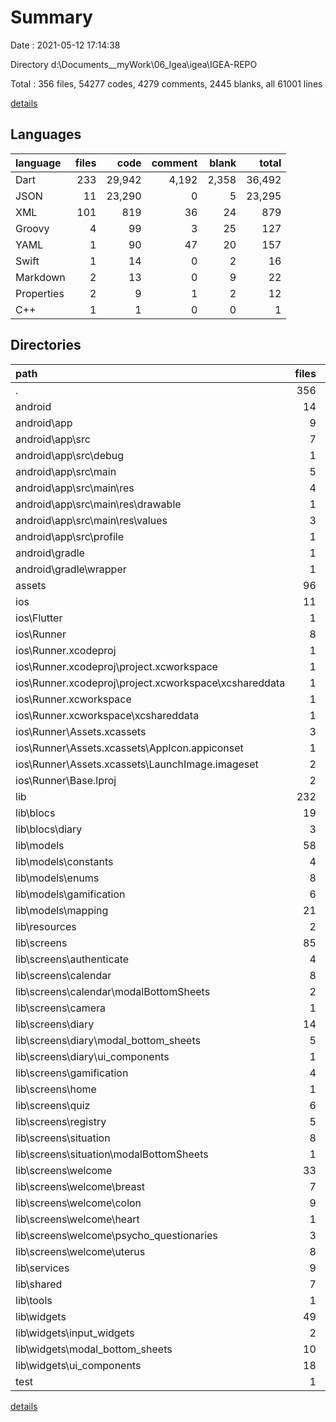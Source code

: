 # Summary

Date : 2021-05-12 17:14:38

Directory d:\Documents\__myWork\06_Igea\igea\IGEA-REPO

Total : 356 files,  54277 codes, 4279 comments, 2445 blanks, all 61001 lines

[details](details.md)

## Languages
| language | files | code | comment | blank | total |
| :--- | ---: | ---: | ---: | ---: | ---: |
| Dart | 233 | 29,942 | 4,192 | 2,358 | 36,492 |
| JSON | 11 | 23,290 | 0 | 5 | 23,295 |
| XML | 101 | 819 | 36 | 24 | 879 |
| Groovy | 4 | 99 | 3 | 25 | 127 |
| YAML | 1 | 90 | 47 | 20 | 157 |
| Swift | 1 | 14 | 0 | 2 | 16 |
| Markdown | 2 | 13 | 0 | 9 | 22 |
| Properties | 2 | 9 | 1 | 2 | 12 |
| C++ | 1 | 1 | 0 | 0 | 1 |

## Directories
| path | files | code | comment | blank | total |
| :--- | ---: | ---: | ---: | ---: | ---: |
| . | 356 | 54,277 | 4,279 | 2,445 | 61,001 |
| android | 14 | 239 | 36 | 38 | 313 |
| android\app | 9 | 188 | 35 | 26 | 249 |
| android\app\src | 7 | 91 | 32 | 11 | 134 |
| android\app\src\debug | 1 | 4 | 3 | 1 | 8 |
| android\app\src\main | 5 | 83 | 26 | 9 | 118 |
| android\app\src\main\res | 4 | 28 | 16 | 8 | 52 |
| android\app\src\main\res\drawable | 1 | 9 | 8 | 3 | 20 |
| android\app\src\main\res\values | 3 | 19 | 8 | 5 | 32 |
| android\app\src\profile | 1 | 4 | 3 | 1 | 8 |
| android\gradle | 1 | 5 | 1 | 1 | 7 |
| android\gradle\wrapper | 1 | 5 | 1 | 1 | 7 |
| assets | 96 | 23,681 | 2 | 10 | 23,693 |
| ios | 11 | 315 | 2 | 12 | 329 |
| ios\Flutter | 1 | 26 | 0 | 1 | 27 |
| ios\Runner | 8 | 273 | 2 | 9 | 284 |
| ios\Runner.xcodeproj | 1 | 8 | 0 | 1 | 9 |
| ios\Runner.xcodeproj\project.xcworkspace | 1 | 8 | 0 | 1 | 9 |
| ios\Runner.xcodeproj\project.xcworkspace\xcshareddata | 1 | 8 | 0 | 1 | 9 |
| ios\Runner.xcworkspace | 1 | 8 | 0 | 1 | 9 |
| ios\Runner.xcworkspace\xcshareddata | 1 | 8 | 0 | 1 | 9 |
| ios\Runner\Assets.xcassets | 3 | 148 | 0 | 4 | 152 |
| ios\Runner\Assets.xcassets\AppIcon.appiconset | 1 | 122 | 0 | 1 | 123 |
| ios\Runner\Assets.xcassets\LaunchImage.imageset | 2 | 26 | 0 | 3 | 29 |
| ios\Runner\Base.lproj | 2 | 65 | 2 | 2 | 69 |
| lib | 232 | 29,915 | 4,173 | 2,344 | 36,432 |
| lib\blocs | 19 | 1,631 | 176 | 336 | 2,143 |
| lib\blocs\diary | 3 | 558 | 18 | 75 | 651 |
| lib\models | 58 | 1,875 | 386 | 402 | 2,663 |
| lib\models\constants | 4 | 552 | 39 | 66 | 657 |
| lib\models\enums | 8 | 53 | 0 | 2 | 55 |
| lib\models\gamification | 6 | 124 | 13 | 51 | 188 |
| lib\models\mapping | 21 | 616 | 222 | 139 | 977 |
| lib\resources | 2 | 191 | 51 | 48 | 290 |
| lib\screens | 85 | 18,627 | 1,468 | 928 | 21,023 |
| lib\screens\authenticate | 4 | 875 | 38 | 52 | 965 |
| lib\screens\calendar | 8 | 1,499 | 192 | 84 | 1,775 |
| lib\screens\calendar\modalBottomSheets | 2 | 449 | 6 | 19 | 474 |
| lib\screens\camera | 1 | 181 | 28 | 17 | 226 |
| lib\screens\diary | 14 | 2,424 | 27 | 98 | 2,549 |
| lib\screens\diary\modal_bottom_sheets | 5 | 972 | 11 | 35 | 1,018 |
| lib\screens\diary\ui_components | 1 | 50 | 0 | 2 | 52 |
| lib\screens\gamification | 4 | 772 | 42 | 25 | 839 |
| lib\screens\home | 1 | 301 | 36 | 8 | 345 |
| lib\screens\quiz | 6 | 1,444 | 205 | 67 | 1,716 |
| lib\screens\registry | 5 | 763 | 13 | 49 | 825 |
| lib\screens\situation | 8 | 2,810 | 196 | 131 | 3,137 |
| lib\screens\situation\modalBottomSheets | 1 | 217 | 0 | 6 | 223 |
| lib\screens\welcome | 33 | 7,507 | 660 | 387 | 8,554 |
| lib\screens\welcome\breast | 7 | 1,499 | 86 | 75 | 1,660 |
| lib\screens\welcome\colon | 9 | 1,809 | 109 | 83 | 2,001 |
| lib\screens\welcome\heart | 1 | 828 | 87 | 24 | 939 |
| lib\screens\welcome\psycho_questionaries | 3 | 520 | 202 | 35 | 757 |
| lib\screens\welcome\uterus | 8 | 1,462 | 32 | 76 | 1,570 |
| lib\services | 9 | 999 | 115 | 163 | 1,277 |
| lib\shared | 7 | 223 | 34 | 28 | 285 |
| lib\tools | 1 | 41 | 2 | 9 | 52 |
| lib\widgets | 49 | 6,279 | 1,906 | 418 | 8,603 |
| lib\widgets\input_widgets | 2 | 97 | 0 | 8 | 105 |
| lib\widgets\modal_bottom_sheets | 10 | 1,168 | 24 | 70 | 1,262 |
| lib\widgets\ui_components | 18 | 1,160 | 78 | 116 | 1,354 |
| test | 1 | 27 | 19 | 14 | 60 |

[details](details.md)